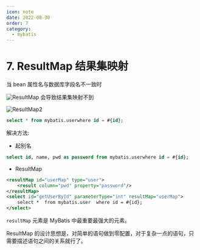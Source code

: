 ```yaml
---
icon: note
date: 2022-08-30
order: 7
category:
  - mybatis
---
```


# 7. ResultMap 结果集映射

当 bean 属性名与数据库字段名不一致时

![ResultMap](https://gcore.jsdelivr.net/gh/SurplusFate/guide_img@main/img/202208271711674.png)
会导致结果集映射不到

![ResultMap2](https://gcore.jsdelivr.net/gh/SurplusFate/guide_img@main/img/202208271711121.png)

```sql
select * from mybatis.userwhere id = #{id};
```

解决方法:

- 起别名

```sql
select id, name, pwd as password from mybatis.userwhere id = #{id};
```

- ResultMap

```xml
<resultMap id="userMap" type="user">
    <result column="pwd" property="password"/>
</resultMap>
<select id="getUserById" parameterType="int" resultMap="userMap">
    select *  from mybatis.user  where id = #{id};
</select>
```

`resultMap` 元素是 MyBatis 中最重要最强大的元素。

ResultMap 的设计思想是，对简单的语句做到零配置，对于复杂一点的语句，只需要描述语句之间的关系就行了。
